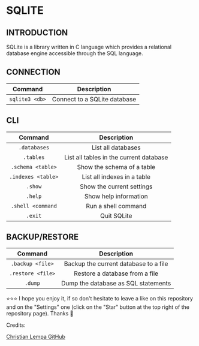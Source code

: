 # SQLITE
## INTRODUCTION
SQLite is a library written in C language which provides a relational database engine accessible through the SQL language.
## CONNECTION
| Command | Description |
| :---: | :---: |
| `sqlite3 <db>` | Connect to a SQLite database |
## CLI
| Command | Description |
| :---: | :---: |
| `.databases` | List all databases |
| `.tables` | List all tables in the current database |
| `.schema <table>` | Show the schema of a table |
| `.indexes <table>` | List all indexes in a table |
| `.show` | Show the current settings |
| `.help` | Show help information |
| `.shell <command` | Run a shell command |
| `.exit` | Quit SQLite |
## BACKUP/RESTORE
| Command | Description |
| :---: | :---: |
| `.backup <file>` | Backup the current database to a file |
| `.restore <file>` | Restore a database from a file |
| `.dump` | Dump the database as SQL statements |

⭐⭐⭐ I hope you enjoy it, if so don't hesitate to leave a like on this repository and on the "Settings" one (click on the "Star" button at the top right of the repository page). Thanks 🤗

Credits:

[Christian Lempa GitHub](https://github.com/ChristianLempa)
